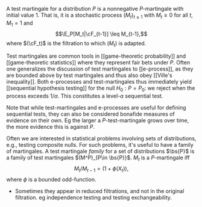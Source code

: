A test martingale for a distribution $P$ is a nonnegative $P$-martingale with initial value 1. That is, it is a stochastic process $(M_t)_{t\geq 1}$ with $M_t\geq 0$ for all $t$, $M_1 = 1$ and 
$$\E_P[M_t|\cF_{t-1}] \leq M_{t-1},$$ where $(\cF_t)$ is the filtration to which $(M_t)$ is adapted. 

Test martingales are common tools in [[game-theoretic probability]] and [[game-theoretic statistics]] where they represent fair bets under $P$. Often one generalizes the discussion of test martingales to [[e-process]], as they are bounded above by test martingales and thus also obey [[Ville's inequality]].  Both e-processes and test-martingales thus immediately yield [[sequential hypothesis testing]] for the null $H_0: P = P_0$: we reject when the process exceeds $1/\alpha$. This constitutes a level-$\alpha$ sequential test. 

Note that while test-martingales and e-processes are useful for defining sequential tests, they can also be considered bonafide measures of evidence on their own. Eg the larger a $P$-test-martingale grows over time, the more evidence this is against $P$. 

Often we are interested in statistical problems involving sets of distributions, e.g., testing composite nulls. For such problems, it's useful to have a family of martingales. A test martingale _family_ for a set of distributions $\bs{P}$ is a family of test martingales $(M^P)_{P\in \bs{P}}$. 
$M_t$ is a $P$-martingale iff 
$$M_t / M_{t-1} = ( 1 + \phi(X_t)),$$
where $\phi$ is a bounded odd-function. 

- Sometimes they appear in reduced filtrations, and not in the original filtration. eg independence testing and testing exchangeability. 




